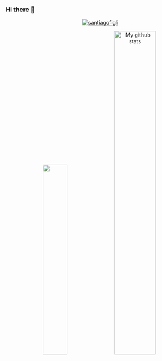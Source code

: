 ### Hi there 👋

<p align="center"> <a href="https://github.com/ryo-ma/github-profile-trophy"><img src="https://github-profile-trophy.vercel.app/?username=matiasnicolasacevedo&theme=onedark" alt="santiagofigli" /></a> 
</p>
<div align="center">
  <img src="https://github-readme-stats.vercel.app/api/top-langs/?username=SantiagoFigli&layout=compact&theme=cobalt&hide_border=true" width="36%"/>
   <img src="https://github-readme-stats.vercel.app/api?username=SantiagoFigli&show_icons=true&theme=cobalt&hide_border=true" alt="My github stats" width="47%"/> 
</div>


<!--
**SantiagoFigli/SantiagoFigli** is a ✨ _special_ ✨ repository because its `README.md` (this file) appears on your GitHub profile.

Here are some ideas to get you started:

- 🔭 I’m currently working on ...
- 🌱 I’m currently learning ...
- 👯 I’m looking to collaborate on ...
- 🤔 I’m looking for help with ...
- 💬 Ask me about ...
- 📫 How to reach me: ...
- 😄 Pronouns: ...
- ⚡ Fun fact: ...
-->
